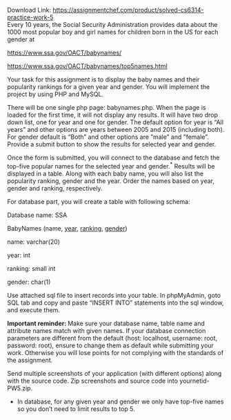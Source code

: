 Download Link: https://assignmentchef.com/product/solved-cs6314-practice-work-5
<br>
Every 10 years, the Social Security Administration provides data about the 1000 most popular boy and girl names for children born in the US for each gender at

<a href="https://www.ssa.gov/OACT/babynames/">https://www.ssa.gov/OACT/babynames/</a>

<a href="https://www.ssa.gov/OACT/babynames/top5names.html">https://www.ssa.gov/OACT/babynames/top5names.html</a>

Your task for this assignment is to display the baby names and their popularity rankings for a given year and gender. You will implement the project by using PHP and MySQL.

There will be one single php page: babynames.php. When the page is loaded for the first time, it will not display any results.  It will have two drop down list, one for year and one for gender.  The default option for year is “All years” and other options are years between 2005 and 2015 (including both). For gender default is “Both” and other options are ”male” and ”female”. Provide a submit button to show the results for selected year and gender.

Once the form is submitted, you will connect to the database and fetch the top-five popular names for the selected year and gender.<sup>*</sup> Results will be displayed in a table. Along with each baby name, you will also list the popularity ranking, gender and the year. Order the names based on year, gender and ranking, respectively.

For database part, you will create a table with following schema:

Database name: SSA

BabyNames (name, <u>year</u>, <u>ranking</u>, <u>gender</u>)

name: varchar(20)

year: int

ranking: small int

gender: char(1)




Use attached sql file to insert records into your table. In phpMyAdmin, goto SQL tab and copy and paste “INSERT INTO” statements into the sql window, and execute them.

<strong>Important reminder:  </strong>Make sure your database name, table name and attribute names match with given names. If your database connection parameters are different from the default (host: localhost, username: root, password: root), ensure to change them as default while submitting your work. Otherwise you will lose points for not complying with the standards of the assignment.

Send multiple screenshots of your application (with different options) along with the source code.  Zip screenshots and source code into yournetid-PW5.zip.

* In database, for any given year and gender we only have top-five names so you don’t need to limit results to top 5.